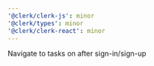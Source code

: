 ```yaml
---
'@clerk/clerk-js': minor
'@clerk/types': minor
'@clerk/clerk-react': minor
---
```


Navigate to tasks on after sign-in/sign-up
